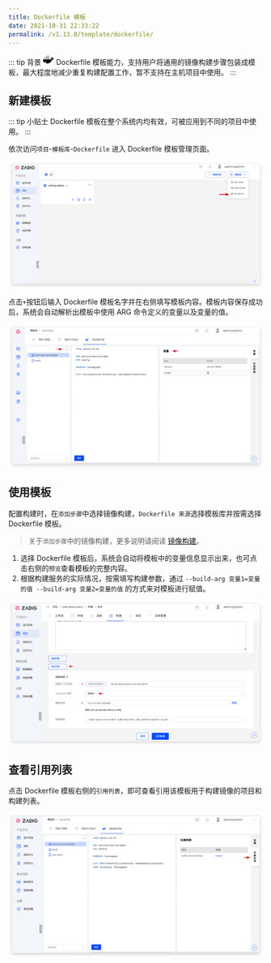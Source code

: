 ```yaml
---
title: Dockerfile 模板
date: 2021-10-31 22:33:22
permalink: /v1.13.0/template/dockerfile/
---
```


::: tip 背景
<img style="width:22px; height:22px" src="./_images/docker.svg"></img> Dockerfile 模板能力，支持用户将通用的镜像构建步骤包装成模板，最大程度地减少重复构建配置工作，暂不支持在主机项目中使用。
:::

## 新建模板

::: tip 小贴士
Dockerfile 模板在整个系统内均有效，可被应用到不同的项目中使用。
:::

依次访问`项目`-`模板库`-`Dockerfile` 进入 Dockerfile 模板管理页面。

![添加 Dockerfile 模板](./_images/create_dockerfile_template.png)

点击`+`按钮后输入 Dockerfile 模板名字并在右侧填写模板内容。模板内容保存成功后，系统会自动解析出模板中使用 ARG 命令定义的变量以及变量的值。

![添加 Dockerfile 模板](./_images/create_dockerfile_template_1.png)

## 使用模板

配置构建时，在`添加步骤`中选择镜像构建，`Dockerfile 来源`选择模板库并按需选择 Dockerfile 模板。

> 关于`添加步骤`中的镜像构建，更多说明请阅读 [镜像构建](/v1.13.0/project/build/#更多构建步骤)。

1. 选择 Dockerfile 模板后，系统会自动将模板中的变量信息显示出来，也可点击右侧的`预览`查看模板的完整内容。
2. 根据构建服务的实际情况，按需填写构建参数，通过 `--build-arg 变量1=变量的值 --build-arg 变量2=变量的值` 的方式来对模板进行赋值。

![使用 Dockerfile 模板](./_images/use_dockerfile_template.png)

## 查看引用列表

点击 Dockerfile 模板右侧的`引用列表`，即可查看引用该模板用于构建镜像的项目和构建列表。

![查看 Dockerfile 模板引用列表](./_images/show_dockerfile_template_ref.png)
